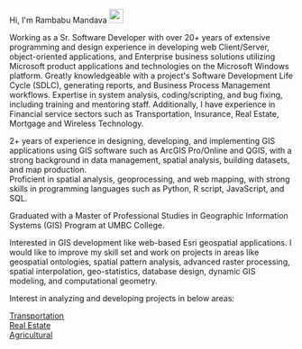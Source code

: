 Hi, I'm Rambabu Mandava <img src="https://media.giphy.com/media/hvRJCLFzcasrR4ia7z/giphy.gif" width="25px">
<br>

<!--- I'm a recent graduate of a Master of Professional Studies in Geographic Information Systems (GIS) Program at UMBC college. -->
Working as a Sr. Software Developer with over 20+ years of extensive programming and design experience in developing web Client/Server, object-oriented applications, and Enterprise business solutions utilizing Microsoft product applications and technologies on the Microsoft Windows platform. Greatly knowledgeable with a project's Software Development Life Cycle (SDLC), generating reports, and Business Process Management workflows. Expertise in system analysis, coding/scripting, and bug fixing, including training and mentoring staff. Additionally, I have experience in Financial service sectors such as Transportation, Insurance, Real Estate, Mortgage and Wireless Technology.
<br>

2+ years of experience in designing, developing, and implementing GIS applications using GIS software such as ArcGIS Pro/Online and QGIS, with a strong background in data management, spatial analysis, building datasets, and map production. <br> Proficient in spatial analysis, geoprocessing, and web mapping, with strong skills in programming languages such as Python, R script, JavaScript, and SQL. 
<br>

Graduated with a Master of Professional Studies in Geographic Information Systems (GIS) Program at UMBC College.

Interested in GIS development like web-based Esri geospatial applications. I would like to improve my skill set and work on projects in areas like geospatial ontologies, spatial pattern analysis, advanced raster processing, spatial interpolation, geo-statistics, database design, dynamic GIS modeling, and computational geometry.

Interest in analyzing and developing projects in below areas:

[Transportation](https://opendata.maryland.gov/browse?category=transportation)<br>
[Real Estate](https://opendata.maryland.gov/browse?q=real%20estate&sortBy=relevance)<br>
[Agricultural](https://opendata.maryland.gov/browse?category=agriculture)<br> 


